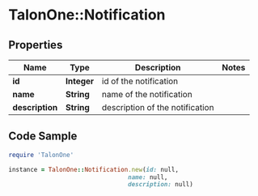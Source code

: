 # TalonOne::Notification

## Properties

Name | Type | Description | Notes
------------ | ------------- | ------------- | -------------
**id** | **Integer** | id of the notification | 
**name** | **String** | name of the notification | 
**description** | **String** | description of the notification | 

## Code Sample

```ruby
require 'TalonOne'

instance = TalonOne::Notification.new(id: null,
                                 name: null,
                                 description: null)
```


